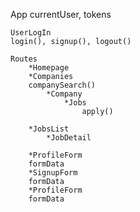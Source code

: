 App
currentUser, tokens

    UserLogIn
    login(), signup(), logout()

    Routes
        *Homepage
        *Companies
        companySearch()
            *Company
                *Jobs
                    apply()

        *JobsList
            *JobDetail

        *ProfileForm
        formData
        *SignupForm
        formData
        *ProfileForm
        formData
